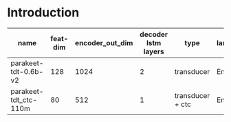 # Introduction

| name | feat-dim| encoder_out_dim | decoder lstm layers| type| language| punctuations| cases|
|------|---------|-----------------|--------------------|---|---|---|---|
|parakeet-tdt-0.6b-v2 | 128 | 1024 | 2| transducer| English| yes|yes|
|parakeet-tdt_ctc-110m | 80| 512| 1| transducer + ctc| English|yes|yes|

